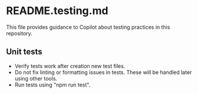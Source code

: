 # README.testing.md

This file provides guidance to Copilot about testing practices in this repository.

## Unit tests

- Verify tests work after creation new test files.
- Do not fix linting or formatting issues in tests. These will be handled later using other tools.
- Run tests using "npm run test".
